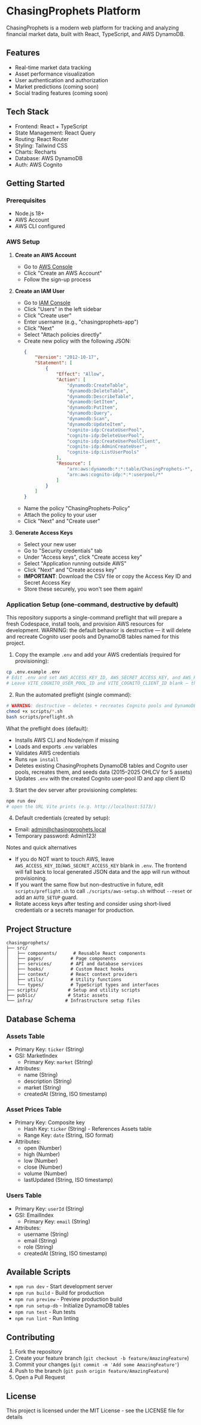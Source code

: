 # ChasingProphets Platform

ChasingProphets is a modern web platform for tracking and analyzing financial market data, built with React, TypeScript, and AWS DynamoDB.

## Features

- Real-time market data tracking
- Asset performance visualization
- User authentication and authorization
- Market predictions (coming soon)
- Social trading features (coming soon)

## Tech Stack

- Frontend: React + TypeScript
- State Management: React Query
- Routing: React Router
- Styling: Tailwind CSS
- Charts: Recharts
- Database: AWS DynamoDB
- Auth: AWS Cognito

## Getting Started

### Prerequisites

- Node.js 18+
- AWS Account
- AWS CLI configured

### AWS Setup

1. **Create an AWS Account**
   - Go to [AWS Console](https://aws.amazon.com)
   - Click "Create an AWS Account"
   - Follow the sign-up process

2. **Create an IAM User**
   - Go to [IAM Console](https://console.aws.amazon.com/iam)
   - Click "Users" in the left sidebar
   - Click "Create user"
   - Enter username (e.g., "chasingprophets-app")
   - Click "Next"
   - Select "Attach policies directly"
   - Create new policy with the following JSON:
     ```json
     {
         "Version": "2012-10-17",
         "Statement": [
             {
                 "Effect": "Allow",
                 "Action": [
                     "dynamodb:CreateTable",
                     "dynamodb:DeleteTable",
                     "dynamodb:DescribeTable",
                     "dynamodb:GetItem",
                     "dynamodb:PutItem",
                     "dynamodb:Query",
                     "dynamodb:Scan",
                     "dynamodb:UpdateItem",
                     "cognito-idp:CreateUserPool",
                     "cognito-idp:DeleteUserPool",
                     "cognito-idp:CreateUserPoolClient",
                     "cognito-idp:AdminCreateUser",
                     "cognito-idp:ListUserPools"
                 ],
                 "Resource": [
                     "arn:aws:dynamodb:*:*:table/ChasingProphets-*",
                     "arn:aws:cognito-idp:*:*:userpool/*"
                 ]
             }
         ]
     }
     ```
   - Name the policy "ChasingProphets-Policy"
   - Attach the policy to your user
   - Click "Next" and "Create user"

3. **Generate Access Keys**
   - Select your new user
   - Go to "Security credentials" tab
   - Under "Access keys", click "Create access key"
   - Select "Application running outside AWS"
   - Click "Next" and "Create access key"
   - **IMPORTANT**: Download the CSV file or copy the Access Key ID and Secret Access Key
   - Store these securely, you won't see them again!

### Application Setup (one-command, destructive by default)

This repository supports a single-command preflight that will prepare a fresh Codespace, install tools, and provision AWS resources for development. WARNING: the default behavior is destructive — it will delete and recreate Cognito user pools and DynamoDB tables named for this project.

1. Copy the example `.env` and add your AWS credentials (required for provisioning):

```bash
cp .env.example .env
# Edit .env and set AWS_ACCESS_KEY_ID, AWS_SECRET_ACCESS_KEY, and AWS_REGION
# Leave VITE_COGNITO_USER_POOL_ID and VITE_COGNITO_CLIENT_ID blank — the preflight will populate them.
```

2. Run the automated preflight (single command):

```bash
# WARNING: destructive — deletes + recreates Cognito pools and DynamoDB tables
chmod +x scripts/*.sh
bash scripts/preflight.sh
```

What the preflight does (default):
- Installs AWS CLI and Node/npm if missing
- Loads and exports `.env` variables
- Validates AWS credentials
- Runs `npm install`
- Deletes existing ChasingProphets DynamoDB tables and Cognito user pools, recreates them, and seeds data (2015–2025 OHLCV for 5 assets)
- Updates `.env` with the created Cognito user-pool ID and app client ID

3. Start the dev server after provisioning completes:

```bash
npm run dev
# open the URL Vite prints (e.g. http://localhost:5173/)
```

4. Default credentials (created by setup):

- Email: admin@chasingprophets.local
- Temporary password: Admin123!

Notes and quick alternatives
- If you do NOT want to touch AWS, leave `AWS_ACCESS_KEY_ID`/`AWS_SECRET_ACCESS_KEY` blank in `.env`. The frontend will fall back to local generated JSON data and the app will run without provisioning.
- If you want the same flow but non-destructive in future, edit `scripts/preflight.sh` to call `./scripts/aws-setup.sh` without `--reset` or add an `AUTO_SETUP` guard.
- Rotate access keys after testing and consider using short-lived credentials or a secrets manager for production.

## Project Structure

```
chasingprophets/
├── src/
│   ├── components/      # Reusable React components
│   ├── pages/          # Page components
│   ├── services/       # API and database services
│   ├── hooks/          # Custom React hooks
│   ├── context/        # React context providers
│   ├── utils/          # Utility functions
│   └── types/          # TypeScript types and interfaces
├── scripts/           # Setup and utility scripts
├── public/            # Static assets
└── infra/            # Infrastructure setup files
```

## Database Schema

### Assets Table
- Primary Key: `ticker` (String)
- GSI: MarketIndex
  - Primary Key: `market` (String)
- Attributes:
  - name (String)
  - description (String)
  - market (String)
  - createdAt (String, ISO timestamp)

### Asset Prices Table
- Primary Key: Composite key
  - Hash Key: `ticker` (String) - References Assets table
  - Range Key: `date` (String, ISO format)
- Attributes:
  - open (Number)
  - high (Number)
  - low (Number)
  - close (Number)
  - volume (Number)
  - lastUpdated (String, ISO timestamp)

### Users Table
- Primary Key: `userId` (String)
- GSI: EmailIndex
  - Primary Key: `email` (String)
- Attributes:
  - username (String)
  - email (String)
  - role (String)
  - createdAt (String, ISO timestamp)

## Available Scripts

- `npm run dev` - Start development server
- `npm run build` - Build for production
- `npm run preview` - Preview production build
- `npm run setup-db` - Initialize DynamoDB tables
- `npm run test` - Run tests
- `npm run lint` - Run linting

## Contributing

1. Fork the repository
2. Create your feature branch (`git checkout -b feature/AmazingFeature`)
3. Commit your changes (`git commit -m 'Add some AmazingFeature'`)
4. Push to the branch (`git push origin feature/AmazingFeature`)
5. Open a Pull Request

## License

This project is licensed under the MIT License - see the LICENSE file for details
